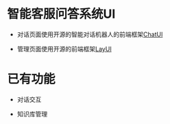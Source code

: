 # 智能客服问答系统UI

- 对话页面使用开源的智能对话机器人的前端框架[ChatUI](https://chatui.io/)

- 管理页面使用开源的前端框架[LayUI](https://www.layuion.com/)

# 已有功能

- 对话交互

- 知识库管理